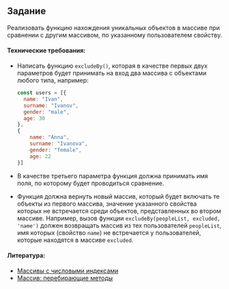 ## Задание

Реализовать функцию нахождения уникальных объектов в массиве при сравнении с другим массивом, по указанному пользователем свойству.

#### Технические требования:
- Написать функцию `excludeBy()`, которая в качестве первых двух параметров будет принимать на вход два массива с объектами любого типа, например:
    
    ```javascript
    const users = [{
      name: "Ivan",
      surname: "Ivanov",
      gender: "male",
      age: 30
    },
    {
        name: "Anna",
        surname: "Ivanova",
        gender: "female",
        age: 22
    }]
    ```

- В качестве третьего параметра функция должна принимать имя поля, по которому будет проводиться сравнение.
- Функция должна вернуть новый массив, который будет включать те объекты из первого массива, значение указанного свойства которых не встречается среди объектов, представленных во втором массиве. Например, вызов функции `excludeBy(peopleList, excluded, 'name')` должен возвращать массив из тех пользователей `peopleList`, имя которых (свойство `name`) не встречается у пользователей, которые находятся в массиве `excluded`.

#### Литература:
- [Массивы с числовыми индексами](http://learn.javascript.ru/array)
- [Массив: перебирающие методы](http://learn.javascript.ru/array-iteration)